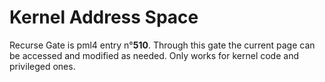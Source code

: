 # Kernel Address Space
Recurse Gate is pml4 entry n°**510**. Through this gate the current page can be accessed and modified as needed. Only works for kernel code and privileged ones.